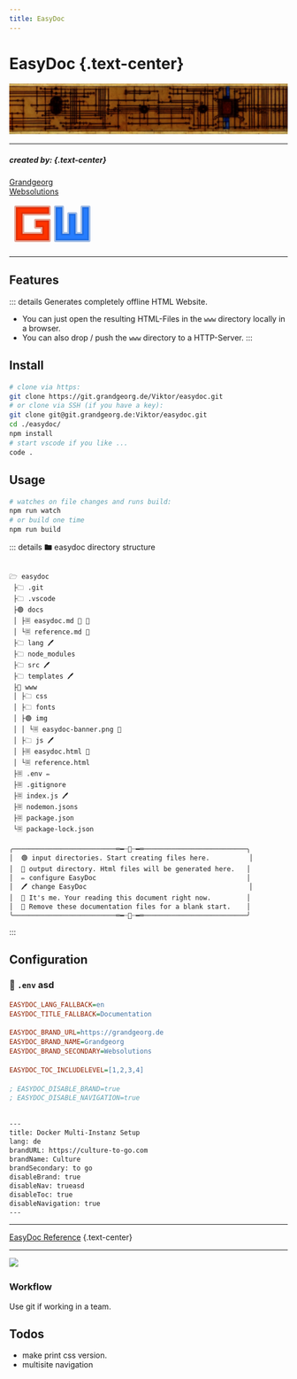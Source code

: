 ```yaml
---
title: EasyDoc
---
```


# EasyDoc {.text-center}

![EasyDoc](img/easydoc-banner.png)

---

##### _created by:_ {.text-center}

<!-- BRAND HTML -->
<a class="brand-link" href="https:grandgeorg.de">
  <div class="brand">Grandgeorg</div>
  <div class="brand-second">Websolutions</div>
</a>
<svg width="156" height="84" viewBox="0 0 52 28" class="logo gw-logo" style="margin-top:0.5rem">
<path style="fill:#ff3300;stroke:#bf260066;stroke-width:2px;stroke-linecap:butt;stroke-linejoin:round;stroke-opacity:1" d="M 24,4 H 4 V 24 H 24 V 12 h -8 v 4 h 4 v 4 H 8 V 8 h 16 z"/>
<path style="fill:#267dff;stroke:#1d5ebf66;stroke-width:2px;stroke-linecap:butt;stroke-linejoin:round;stroke-opacity:1" d="M 48,4 V 24 H 28 V 4 h 4 v 16 h 4 V 8 h 4 v 12 h 4 V 4 Z" />
</svg>
<!-- :BRAND HTML -->

---

## Features

::: details Generates completely offline HTML Website.
-	You can just open the resulting HTML-Files in the ```www``` directory locally in a browser. 
-	You can also drop / push the ```www``` directory to a HTTP-Server.
:::



## Install

```bash
# clone via https:
git clone https://git.grandgeorg.de/Viktor/easydoc.git
# or clone via SSH (if you have a key):
git clone git@git.grandgeorg.de:Viktor/easydoc.git
cd ./easydoc/
npm install
# start vscode if you like ...
code .
```

## Usage

```bash
# watches on file changes and runs build:
npm run watch
# or build one time
npm run build
```

::: details 🖿 easydoc directory structure

```filetree

🗁 easydoc
 ├🗀 .git
 ├🗀 .vscode
 ├🟢 docs
 │ ├🗏 easydoc.md 📌 🖤
 │ └🗏 reference.md 🖤
 ├🗀 lang 🖊️
 ├🗀 node_modules
 ├🗀 src 🖊️
 ├🗀 templates 🖊️
 ├🔵 www
 │ ├🗀 css
 │ ├🗀 fonts
 │ ├🟢 img
 │ │ └🗏 easydoc-banner.png 🖤
 │ ├🗀 js 🖊️
 │ ├🗏 easydoc.html 📌
 │ └🗏 reference.html
 ├🗏 .env ✏️
 ├🗏 .gitignore
 ├🗏 index.js 🖊️
 ├🗏 nodemon.jsons
 ├🗏 package.json
 └🗏 package-lock.json

╭──────────────────────────═━┈💬┈━═──────────────────────────╮
│  🟢 input directories. Start creating files here.          │
│  🔵 output directory. Html files will be generated here.   │
│  ✏️ configure EasyDoc                                      │
│  🖊️ change EasyDoc                                         │
│  📌 It's me. Your reading this document right now.         │
│  🖤 Remove these documentation files for a blank start.    │
╰──────────────────────────═━┈💬┈━═──────────────────────────╯

```

:::

## Configuration

### 📜 ```.env``` asd

```ini
EASYDOC_LANG_FALLBACK=en
EASYDOC_TITLE_FALLBACK=Documentation

EASYDOC_BRAND_URL=https://grandgeorg.de
EASYDOC_BRAND_NAME=Grandgeorg
EASYDOC_BRAND_SECONDARY=Websolutions

EASYDOC_TOC_INCLUDELEVEL=[1,2,3,4]

; EASYDOC_DISABLE_BRAND=true
; EASYDOC_DISABLE_NAVIGATION=true
```

```frontmatter

---
title: Docker Multi-Instanz Setup
lang: de
brandURL: https://culture-to-go.com
brandName: Culture
brandSecondary: to go
disableBrand: true
disableNav: trueasd
disableToc: true
disableNavigation: true
---

```

--------------------------------------------------------------------------------
[EasyDoc Reference](reference.html) {.text-center}

--------------------------------------------------------------------------------


![](img/001.png)

### Workflow

Use git if working in a team.

## Todos

- make print css version.
- multisite navigation
